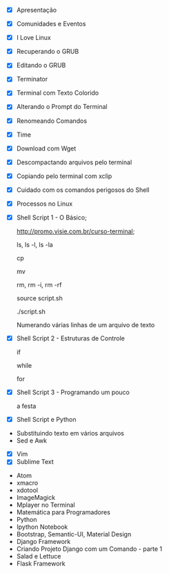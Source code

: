 * [X] Apresentação
* [X] Comunidades e Eventos
* [X] I Love Linux
* [X] Recuperando o GRUB
* [X] Editando o GRUB
* [X] Terminator
* [X] Terminal com Texto Colorido
* [X] Alterando o Prompt do Terminal
* [X] Renomeando Comandos
* [X] Time
* [X] Download com Wget
* [X] Descompactando arquivos pelo terminal
* [X] Copiando pelo terminal com xclip
* [X] Cuidado com os comandos perigosos do Shell
* [X] Processos no Linux

* [X] Shell Script 1 - O Básico;

    http://promo.visie.com.br/curso-terminal;

    ls, ls -l, ls -la

    cp

    mv

    rm, rm -i, rm -rf

    source script.sh

    ./script.sh

    Numerando várias linhas de um arquivo de texto

* [X] Shell Script 2 - Estruturas de Controle

    if

    while

    for

* [X] Shell Script 3 - Programando um pouco

    a festa

* [X] Shell Script e Python

* Substituindo texto em vários arquivos
* Sed e Awk
* [X] Vim
* [X] Sublime Text
* Atom
* xmacro
* xdotool
* ImageMagick
* Mplayer no Terminal
* Matemática para Programadores
* Python
* Ipython Notebook
* Bootstrap, Semantic-UI, Material Design
* Django Framework
* Criando Projeto Django com um Comando - parte 1
* Salad e Lettuce
* Flask Framework
